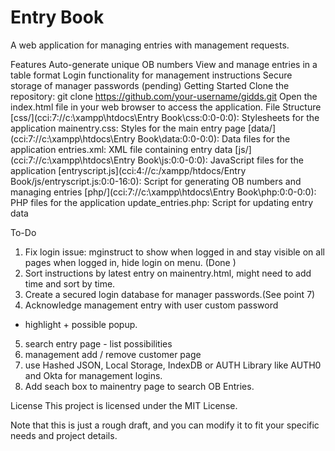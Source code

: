 <h1>Entry Book</h1>
A web application for managing entries with management requests.

Features
Auto-generate unique OB numbers
View and manage entries in a table format
Login functionality for management instructions
Secure storage of manager passwords (pending)
Getting Started
Clone the repository: git clone https://github.com/your-username/gidds.git
Open the index.html file in your web browser to access the application.
File Structure
[css/](cci:7://c:\xampp\htdocs\Entry Book\css:0:0-0:0): Stylesheets for the application
mainentry.css: Styles for the main entry page
[data/](cci:7://c:\xampp\htdocs\Entry Book\data:0:0-0:0): Data files for the application
entries.xml: XML file containing entry data
[js/](cci:7://c:\xampp\htdocs\Entry Book\js:0:0-0:0): JavaScript files for the application
[entryscript.js](cci:4://c:/xampp/htdocs/Entry Book/js/entryscript.js:0:0-16:0): Script for generating OB numbers and managing entries
[php/](cci:7://c:\xampp\htdocs\Entry Book\php:0:0-0:0): PHP files for the application
update_entries.php: Script for updating entry data

To-Do
1) Fix login issue: mginstruct to show when logged in and stay visible on all pages when logged in, hide login on menu. (Done )
2) Sort instructions by latest entry on mainentry.html, might need to add time and sort by time.
3) Create a secured login database for manager passwords.(See point 7)
4) Acknowledge management entry with user custom password
- highlight + possible popup. 
5) search entry page - list possibilities
6) management add / remove customer page
7) use Hashed JSON, Local Storage, IndexDB or AUTH Library like AUTH0 and Okta for management logins. 
8) Add seach box to mainentry page to search OB Entries. 

License
This project is licensed under the MIT License.

Note that this is just a rough draft, and you can modify it to fit your specific needs and project details.
